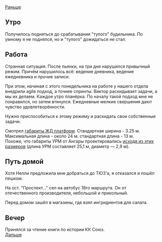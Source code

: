 [Раньше](2021.02.04.md)  
## Утро
Получилось подняться до срабатывания "тупого" будильника. По умному я не поднялся, но и "тупого" дожидаться не стал.
## Работа
Странная ситуация. После пьянки, на три дня нарушился привычный режим.
Причём нарушилось всё: ведение дневника, ведение ежедневника и прочие записи.  

При этом, начиная с этого понедельника на работе у нашего отдела внедрили agile подход, а точнее спринты. Виктор раскидывает задачи, а мы их делаем. Каждое утро планёрка. По началу такой подход мне не понравился, но затем втянулся. Ежедневные мелкие свершения дают чувство удовлетворённости.

Нужно приспособиться к этому режиму и раскидать свои собственные задачи.

Смотрел [габариты ЖД платформ](https://ru.wikipedia.org/wiki/%D0%93%D0%B0%D0%B1%D0%B0%D1%80%D0%B8%D1%82_%D0%BF%D0%BE%D0%B3%D1%80%D1%83%D0%B7%D0%BA%D0%B8). Стандартная ширина - 3.25 м. Максимальная длина - около 24 м. стандартная длина - 13 м.   
Похоже, что габариты УРМ от Ангары проектировались [исходя из этих размеров](https://ru.wikipedia.org/wiki/%D0%90%D0%BD%D0%B3%D0%B0%D1%80%D0%B0_(%D1%81%D0%B5%D0%BC%D0%B5%D0%B9%D1%81%D1%82%D0%B2%D0%BE_%D1%80%D0%B0%D0%BA%D0%B5%D1%82-%D0%BD%D0%BE%D1%81%D0%B8%D1%82%D0%B5%D0%BB%D0%B5%D0%B9)) (длина УРМ составляет 25,1 м, диаметр — 2,9 м).
## Путь домой
Хотя Нелли предложила мне добраться до ТЮЗ'а, я отказался и пошёл пешком.

На ост. "Проспект..." сел на автобус 18го маршрута. Он от отечественного производителя, небольшой и прикольный.

Перед домом зашёл в магазины, где взял ингридиентов для салата.
## Вечер
Принялся за чтение книги по истории КК Союз.  
[Дальше](2021.02.06.md)
